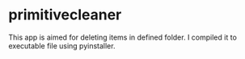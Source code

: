 # primitivecleaner
This app is aimed for deleting items in defined folder. I compiled it to executable file using pyinstaller.

